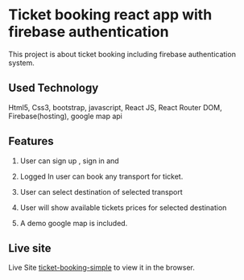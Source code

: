 # Ticket booking react app with firebase authentication

This project is about ticket booking including firebase authentication system.


## Used Technology

Html5, Css3, bootstrap, javascript, React JS, React Router DOM, Firebase(hosting), google map api
 
## Features
1. User can sign up , sign in and
2. Logged In user can book any transport for ticket.
3. User can select destination of selected transport 
4. User will show available tickets prices for selected destination

5. A demo google map is included.

## Live site

Live Site [ticket-booking-simple](https://ticket-booking-simple-4ee8a.web.app/ticketCounter) to view it in the browser.

